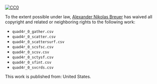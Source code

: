 [![CC0](http://i.creativecommons.org/p/zero/1.0/88x31.png)](http://creativecommons.org/publicdomain/zero/1.0/)

To the extent possible under law, [Alexander Nikolas Breuer](http://dial3343.org) has waived all copyright and related or neighboring rights to the following work:

* `quad4r_0_gather.csv`
* `quad4r_0_scatter.csv`
* `quad4r_0_scattersurf.csv`
* `quad4r_0_scsfsc.csv`
* `quad4r_0_scsv.csv`
* `quad4r_0_sctysf.csv`
* `quad4r_0_sfint.csv`
* `quad4r_0_svcrds.csv`

This work is published from: United States.
